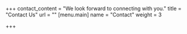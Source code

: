+++
contact_content = "We look forward to connecting with you."
title = "Contact Us"
url = ""
[menu.main]
name = "Contact"
weight = 3

+++
